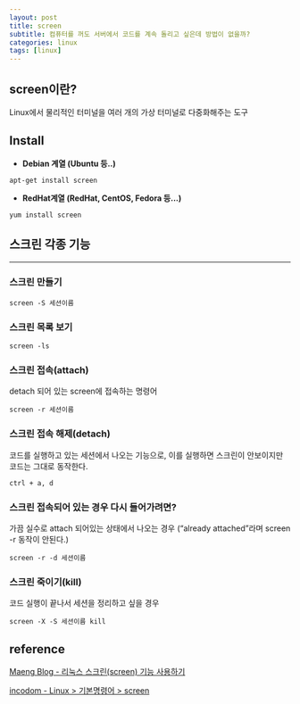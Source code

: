 ```yaml
---
layout: post
title: screen
subtitle: 컴퓨터를 꺼도 서버에서 코드를 계속 돌리고 싶은데 방법이 없을까?
categories: linux
tags: [linux]
---
```


## screen이란?

Linux에서 물리적인 터미널을 여러 개의 가상 터미널로 다중화해주는 도구


## Install

- **Debian 계열 (Ubuntu 등..)**

```
apt-get install screen
```

- **RedHat계열 (RedHat, CentOS, Fedora 등...)**

```
yum install screen
```


## **스크린 각종 기능**

---

### **스크린 만들기**

```
screen -S 세션이름
```


### **스크린 목록 보기**

```
screen -ls
```


### **스크린 접속(attach)**

detach 되어 있는 screen에 접속하는 명령어

```
screen -r 세션이름
```


### **스크린 접속 해제(detach)**

코드를 실행하고 있는 세션에서 나오는 기능으로, 이를 실행하면 스크린이 안보이지만 코드는 그대로 동작한다.

```
ctrl + a, d
```


### **스크린 접속되어 있는 경우 다시 들어가려면?**

가끔 실수로 attach 되어있는 상태에서 나오는 경우 (“already attached”라며 screen -r 동작이 안된다.)

```
screen -r -d 세션이름
```


### **스크린 죽이기(kill)**

코드 실행이 끝나서 세션을 정리하고 싶을 경우

```
screen -X -S 세션이름 kill
```


## reference

[Maeng Blog - 리눅스 스크린(screen) 기능 사용하기](https://menghanii.github.io/posts/LinuxScreen/)

[incodom - Linux > 기본명령어 > screen](http://www.incodom.kr/Linux/%EA%B8%B0%EB%B3%B8%EB%AA%85%EB%A0%B9%EC%96%B4/screen)